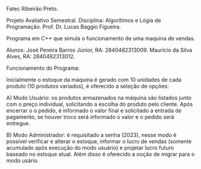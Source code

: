 Fatec Ribeirão Preto.

Projeto Avaliativo Semestral.
Disciplina: Algorítimos e Lógia de Programação.
Prof. Dr. Lucas Baggio Figueira.

Programa em C++ que simula o funcionamento de uma maquina de vendas.

Alunos:
José Pereira Barros Júnior, RA: 2840482313009.
Maurício da Silva Alves, RA: 2840482313012.

Funcionamento do Programa:

Inicialmente o estoque da máquina é gerado com 10 unidades de cada produto (10 produtos variados), é oferecido a seleção de opções:

A) Modo Usuário: os produtos armazenados na máquina são listados junto com o preço individual, solicitando a escolha do produto pelo cliente.
Após encerrar o o pedido, é informado o valor final e solicitado a entrada de pagamento, se houver troco será informado o valor e o pedido será entregue.

B) Modo Administrador: é requisitado a senha (2023), nesse modo é possível verificar e alterar o estoque, informar o lucro de vendas (somente acumulado após execução do modo usuário) e projetar lucro futuro baseado no estoque atual. Além disso é oferecido a ooção de migrar para o modo usário.
